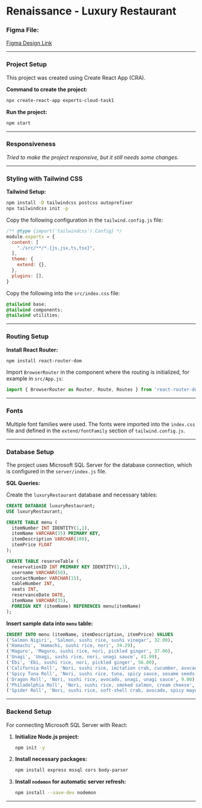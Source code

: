 # Renaissance - Luxury Restaurant

### Figma File:
[Figma Design Link](https://www.figma.com/design/gWKLU0p2noVl76lCSL7ISV/Renaissance---Luxury-Restaurant-(Community)?node-id=1402-3553&node-type=canvas&t=pFAAQTDxUrql9ASh-0)

---

### Project Setup

This project was created using Create React App (CRA).

**Command to create the project:**
```bash
npx create-react-app experts-cloud-task1
```

**Run the project:**
```bash
npm start
```

---

### Responsiveness

*Tried to make the project responsive, but it still needs some changes.*

---

### Styling with Tailwind CSS

**Tailwind Setup:**
```bash
npm install -D tailwindcss postcss autoprefixer
npx tailwindcss init -p
```

Copy the following configuration in the `tailwind.config.js` file:
```js
/** @type {import('tailwindcss').Config} */
module.exports = {
  content: [
    "./src/**/*.{js,jsx,ts,tsx}",
  ],
  theme: {
    extend: {},
  },
  plugins: [],
}
```

Copy the following into the `src/index.css` file:
```css
@tailwind base;
@tailwind components;
@tailwind utilities;
```

---

### Routing Setup

**Install React Router:**
```bash
npm install react-router-dom
```

Import `BrowserRouter` in the component where the routing is initialized, for example in `src/App.js`:
```js
import { BrowserRouter as Router, Route, Routes } from 'react-router-dom';
```

---

### Fonts

Multiple font families were used. The fonts were imported into the `index.css` file and defined in the `extend/fontFamily` section of `tailwind.config.js`.

---

### Database Setup

The project uses Microsoft SQL Server for the database connection, which is configured in the `server/index.js` file.

**SQL Queries:**

Create the `luxuryRestaurant` database and necessary tables:
```sql
CREATE DATABASE luxuryRestaurant;
USE luxuryRestaurant;

CREATE TABLE menu (
  itemNumber INT IDENTITY(1,1),
  itemName VARCHAR(35) PRIMARY KEY,
  itemDescription VARCHAR(100),
  itemPrice FLOAT
);

CREATE TABLE reserveTable (
  reservationID INT PRIMARY KEY IDENTITY(1,1),
  username VARCHAR(50),
  contactNumber VARCHAR(15),
  tableNumber INT,
  seats INT,
  reservanceDate DATE,
  itemName VARCHAR(35),
  FOREIGN KEY (itemName) REFERENCES menu(itemName)
);
```

**Insert sample data into `menu` table:**
```sql
INSERT INTO menu (itemName, itemDescription, itemPrice) VALUES
('Salmon Nigiri', 'Salmon, sushi rice, sushi vinegar', 32.00),
('Hamachi', 'Hamachi, sushi rice, nori', 34.29),
('Maguro', 'Maguro, sushi rice, nori, pickled ginger', 37.00),
('Unagi', 'Unagi, sushi rice, nori, unagi sauce', 41.99),
('Ebi', 'Ebi, sushi rice, nori, pickled ginger', 56.00),
('California Roll', 'Nori, sushi rice, imitation crab, cucumber, avocado', 6.99),
('Spicy Tuna Roll', 'Nori, sushi rice, tuna, spicy sauce, sesame seeds', 7.49),
('Dragon Roll', 'Nori, sushi rice, avocado, unagi, unagi sauce', 9.00),
('Philadelphia Roll', 'Nori, sushi rice, smoked salmon, cream cheese', 10.99),
('Spider Roll', 'Nori, sushi rice, soft-shell crab, avocado, spicy mayo', 11.49);
```



---

### Backend Setup

For connecting Microsoft SQL Server with React:

1. **Initialize Node.js project:**
   ```bash
   npm init -y
   ```

2. **Install necessary packages:**
   ```bash
   npm install express mssql cors body-parser
   ```

3. **Install `nodemon` for automatic server refresh:**
   ```bash
   npm install --save-dev nodemon
   ```

---

```